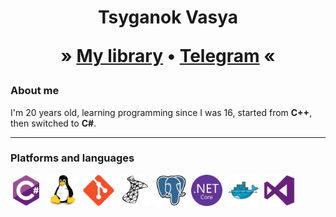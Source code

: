 <h1 align="center">
  Tsyganok Vasya
  <p align="center">
    »
    <a href="https://www.livelib.ru/reader/ReZuCoS">My library</a>
    •
    <a href="https://t.me/ReZuCoS">Telegram</a>
    «
  </p>
</h1>

<h3>About me</h3>

<p>
  I'm 20 years old, learning programming since I
  was 16, started from <b>C++</b>, then switched to <b>C#</b>.
</p>

---

<h3>Platforms and languages</h3>
<div>
  <img src="https://github.com/devicons/devicon/blob/master/icons/csharp/csharp-original.svg" title="C#" width="50" height="50"/>&nbsp;
  <img src="https://github.com/devicons/devicon/blob/master/icons/linux/linux-original.svg" title="Linux" width="50" height="50"/>&nbsp;
  <img src="https://github.com/devicons/devicon/blob/master/icons/git/git-original.svg" title="Git" width="50" height="50"/>&nbsp;
  <img src="https://github.com/devicons/devicon/blob/master/icons/microsoftsqlserver/microsoftsqlserver-plain.svg" title="SQL Server" width="50" height="50"/>&nbsp;
  <img src="https://github.com/devicons/devicon/blob/master/icons/postgresql/postgresql-original.svg" title="PostgreSQL" width="50" height="50"/>&nbsp;
  <img src="https://github.com/devicons/devicon/blob/master/icons/dotnetcore/dotnetcore-original.svg" title=".NET Core" width="50" height="50"/>&nbsp;
  <img src="https://github.com/devicons/devicon/blob/master/icons/docker/docker-original.svg" title="Docker" width="50" height="50"/>&nbsp;
  <img src="https://github.com/devicons/devicon/blob/master/icons/visualstudio/visualstudio-plain.svg" title="Visual Studio" width="50" height="50"/>&nbsp;
</div>
